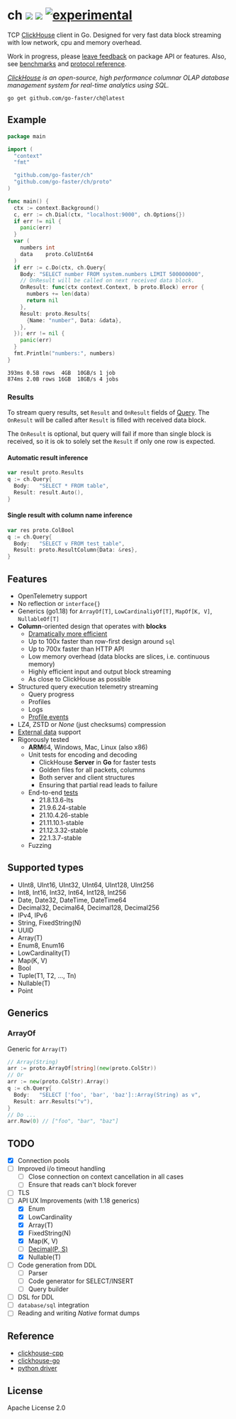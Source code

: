 # ch [![](https://img.shields.io/badge/go-pkg-00ADD8)](https://pkg.go.dev/github.com/go-faster/ch#section-documentation) [![](https://img.shields.io/codecov/c/github/go-faster/ch?label=cover)](https://codecov.io/gh/go-faster/ch) [![experimental](https://img.shields.io/badge/-experimental-blueviolet)](https://go-faster.org/docs/projects/status#experimental)

TCP [ClickHouse](https://clickhouse.com/) client in Go. Designed for very fast data block streaming with low network, cpu and memory overhead.

Work in progress, please [leave feedback](https://github.com/go-faster/ch/discussions/6) on package API or features.
Also, see [benchmarks](https://github.com/go-faster/ch-bench#benchmarks) and [protocol reference](https://go-faster.org/docs/clickhouse).

*[ClickHouse](https://clickhouse.com/) is an open-source, high performance columnar OLAP database management system for real-time analytics using SQL.*

```console
go get github.com/go-faster/ch@latest
```

## Example
```go
package main

import (
  "context"
  "fmt"

  "github.com/go-faster/ch"
  "github.com/go-faster/ch/proto"
)

func main() {
  ctx := context.Background()
  c, err := ch.Dial(ctx, "localhost:9000", ch.Options{})
  if err != nil {
    panic(err)
  }
  var (
    numbers int
    data    proto.ColUInt64
  )
  if err := c.Do(ctx, ch.Query{
    Body: "SELECT number FROM system.numbers LIMIT 500000000",
    // OnResult will be called on next received data block.
    OnResult: func(ctx context.Context, b proto.Block) error {
      numbers += len(data)
      return nil
    },
    Result: proto.Results{
      {Name: "number", Data: &data},
    },
  }); err != nil {
    panic(err)
  }
  fmt.Println("numbers:", numbers)
}
```

```
393ms 0.5B rows  4GB  10GB/s 1 job
874ms 2.0B rows 16GB  18GB/s 4 jobs
```

### Results

To stream query results, set `Result` and `OnResult` fields of [Query](https://pkg.go.dev/github.com/go-faster/ch#Query).
The `OnResult` will be called after `Result` is filled with received data block.

The `OnResult` is optional, but query will fail if more than single block is received, so it is ok to solely set the `Result`
if only one row is expected.

#### Automatic result inference
```go
var result proto.Results
q := ch.Query{
  Body:   "SELECT * FROM table",
  Result: result.Auto(),
}
```

#### Single result with column name inference
```go
var res proto.ColBool
q := ch.Query{
  Body:   "SELECT v FROM test_table",
  Result: proto.ResultColumn{Data: &res},
}
```

## Features
* OpenTelemetry support
* No reflection or `interface{}`
* Generics (go1.18) for `ArrayOf[T]`, `LowCardinaliyOf[T]`, `MapOf[K, V]`, `NullableOf[T]`
* **Column**-oriented design that operates with **blocks**
  * [Dramatically more efficient](https://github.com/go-faster/ch-bench)
  * Up to 100x faster than row-first design around `sql`
  * Up to 700x faster than HTTP API
  * Low memory overhead (data blocks are slices, i.e. continuous memory)
  * Highly efficient input and output block streaming
  * As close to ClickHouse as possible
* Structured query execution telemetry streaming
  * Query progress
  * Profiles
  * Logs
  * [Profile events](https://github.com/ClickHouse/ClickHouse/issues/26177)
* LZ4, ZSTD or *None* (just checksums) compression
* [External data](https://clickhouse.com/docs/en/engines/table-engines/special/external-data/) support
* Rigorously tested
  * **ARM**64, Windows, Mac, Linux (also x86)
  * Unit tests for encoding and decoding
    * ClickHouse **Server** in **Go** for faster tests
    * Golden files for all packets, columns
    * Both server and client structures
    * Ensuring that partial read leads to failure
  * End-to-end [tests](.github/workflows/e2e.yml)
    - 21.8.13.6-lts
    - 21.9.6.24-stable
    - 21.10.4.26-stable
    - 21.11.10.1-stable
    - 21.12.3.32-stable
    - 22.1.3.7-stable
  * Fuzzing

## Supported types
* UInt8, UInt16, UInt32, UInt64, UInt128, UInt256
* Int8, Int16, Int32, Int64, Int128, Int256
* Date, Date32, DateTime, DateTime64
* Decimal32, Decimal64, Decimal128, Decimal256
* IPv4, IPv6
* String, FixedString(N)
* UUID
* Array(T)
* Enum8, Enum16
* LowCardinality(T)
* Map(K, V)
* Bool
* Tuple(T1, T2, ..., Tn)
* Nullable(T)
* Point

## Generics

### ArrayOf

Generic for `Array(T)`

```go
// Array(String)
arr := proto.ArrayOf[string](new(proto.ColStr))
// Or
arr := new(proto.ColStr).Array()
q := ch.Query{
  Body:   "SELECT ['foo', 'bar', 'baz']::Array(String) as v",
  Result: arr.Results("v"),
}
// Do ...
arr.Row(0) // ["foo", "bar", "baz"]
```

## TODO
- [x] Connection pools
- [ ] Improved i/o timeout handling
  - [ ] Close connection on context cancellation in all cases
  - [ ] Ensure that reads can't block forever
- [ ] TLS
- [ ] API UX Improvements (with 1.18 generics)
    - [x] Enum
    - [x] LowCardinality
    - [x] Array(T)
    - [x] FixedString(N)
    - [x] Map(K, V)
    - [ ] [Decimal(P, S)](https://clickhouse.com/docs/en/sql-reference/data-types/decimal/)
    - [x] Nullable(T)
- [ ] Code generation from DDL
  - [ ] Parser
  - [ ] Code generator for SELECT/INSERT
  - [ ] Query builder
- [ ] DSL for DDL
- [ ] `database/sql` integration
- [ ] Reading and writing *Native* format dumps

## Reference

* [clickhouse-cpp](https://github.com/ClickHouse/clickhouse-cpp)
* [clickhouse-go](https://github.com/ClickHouse/clickhouse-go)
* [python driver](https://github.com/mymarilyn/clickhouse-driver)

## License
Apache License 2.0
